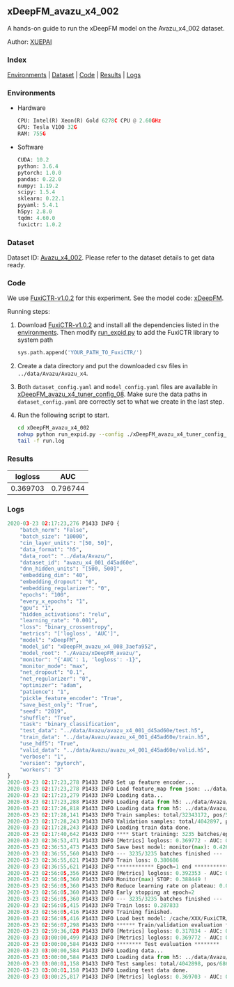 ## xDeepFM_avazu_x4_002

A hands-on guide to run the xDeepFM model on the Avazu_x4_002 dataset.

Author: [XUEPAI](https://github.com/xue-pai)

### Index
[Environments](#Environments) | [Dataset](#Dataset) | [Code](#Code) | [Results](#Results) | [Logs](#Logs)

### Environments
+ Hardware

  ```python
  CPU: Intel(R) Xeon(R) Gold 6278C CPU @ 2.60GHz
  GPU: Tesla V100 32G
  RAM: 755G

  ```

+ Software

  ```python
  CUDA: 10.2
  python: 3.6.4
  pytorch: 1.0.0
  pandas: 0.22.0
  numpy: 1.19.2
  scipy: 1.5.4
  sklearn: 0.22.1
  pyyaml: 5.4.1
  h5py: 2.8.0
  tqdm: 4.60.0
  fuxictr: 1.0.2
  ```

### Dataset
Dataset ID: [Avazu_x4_002](https://github.com/openbenchmark/BARS/blob/master/ctr_prediction/datasets/Avazu/README.md#Avazu_x4_002). Please refer to the dataset details to get data ready.

### Code

We use [FuxiCTR-v1.0.2](https://github.com/xue-pai/FuxiCTR/tree/v1.0.2) for this experiment. See the model code: [xDeepFM](https://github.com/xue-pai/FuxiCTR/blob/v1.0.2/fuxictr/pytorch/models/xDeepFM.py).

Running steps:

1. Download [FuxiCTR-v1.0.2](https://github.com/xue-pai/FuxiCTR/archive/refs/tags/v1.0.2.zip) and install all the dependencies listed in the [environments](#environments). Then modify [run_expid.py](./run_expid.py#L5) to add the FuxiCTR library to system path
    
    ```python
    sys.path.append('YOUR_PATH_TO_FuxiCTR/')
    ```

2. Create a data directory and put the downloaded csv files in `../data/Avazu/Avazu_x4`.

3. Both `dataset_config.yaml` and `model_config.yaml` files are available in [xDeepFM_avazu_x4_tuner_config_08](./xDeepFM_avazu_x4_tuner_config_08). Make sure the data paths in `dataset_config.yaml` are correctly set to what we create in the last step.

4. Run the following script to start.

    ```bash
    cd xDeepFM_avazu_x4_002
    nohup python run_expid.py --config ./xDeepFM_avazu_x4_tuner_config_08 --expid xDeepFM_avazu_x4_008_e76be77b --gpu 0 > run.log &
    tail -f run.log
    ```

### Results

| logloss | AUC  |
|:--------------------:|:--------------------:|
| 0.369703 | 0.796744  |


### Logs
```python
2020-03-23 02:17:23,276 P1433 INFO {
    "batch_norm": "False",
    "batch_size": "10000",
    "cin_layer_units": "[50, 50]",
    "data_format": "h5",
    "data_root": "../data/Avazu/",
    "dataset_id": "avazu_x4_001_d45ad60e",
    "dnn_hidden_units": "[500, 500]",
    "embedding_dim": "40",
    "embedding_dropout": "0",
    "embedding_regularizer": "0",
    "epochs": "100",
    "every_x_epochs": "1",
    "gpu": "1",
    "hidden_activations": "relu",
    "learning_rate": "0.001",
    "loss": "binary_crossentropy",
    "metrics": "['logloss', 'AUC']",
    "model": "xDeepFM",
    "model_id": "xDeepFM_avazu_x4_008_3aefa952",
    "model_root": "./Avazu/xDeepFM_avazu/",
    "monitor": "{'AUC': 1, 'logloss': -1}",
    "monitor_mode": "max",
    "net_dropout": "0.1",
    "net_regularizer": "0",
    "optimizer": "adam",
    "patience": "1",
    "pickle_feature_encoder": "True",
    "save_best_only": "True",
    "seed": "2019",
    "shuffle": "True",
    "task": "binary_classification",
    "test_data": "../data/Avazu/avazu_x4_001_d45ad60e/test.h5",
    "train_data": "../data/Avazu/avazu_x4_001_d45ad60e/train.h5",
    "use_hdf5": "True",
    "valid_data": "../data/Avazu/avazu_x4_001_d45ad60e/valid.h5",
    "verbose": "1",
    "version": "pytorch",
    "workers": "3"
}
2020-03-23 02:17:23,278 P1433 INFO Set up feature encoder...
2020-03-23 02:17:23,278 P1433 INFO Load feature_map from json: ../data/Avazu/avazu_x4_001_d45ad60e/feature_map.json
2020-03-23 02:17:23,279 P1433 INFO Loading data...
2020-03-23 02:17:23,288 P1433 INFO Loading data from h5: ../data/Avazu/avazu_x4_001_d45ad60e/train.h5
2020-03-23 02:17:26,818 P1433 INFO Loading data from h5: ../data/Avazu/avazu_x4_001_d45ad60e/valid.h5
2020-03-23 02:17:28,141 P1433 INFO Train samples: total/32343172, pos/5492052, neg/26851120, ratio/16.98%
2020-03-23 02:17:28,243 P1433 INFO Validation samples: total/4042897, pos/686507, neg/3356390, ratio/16.98%
2020-03-23 02:17:28,243 P1433 INFO Loading train data done.
2020-03-23 02:17:40,642 P1433 INFO **** Start training: 3235 batches/epoch ****
2020-03-23 02:36:53,471 P1433 INFO [Metrics] logloss: 0.369772 - AUC: 0.796629
2020-03-23 02:36:53,473 P1433 INFO Save best model: monitor(max): 0.426857
2020-03-23 02:36:55,560 P1433 INFO --- 3235/3235 batches finished ---
2020-03-23 02:36:55,621 P1433 INFO Train loss: 0.380686
2020-03-23 02:36:55,621 P1433 INFO ************ Epoch=1 end ************
2020-03-23 02:56:05,356 P1433 INFO [Metrics] logloss: 0.392353 - AUC: 0.780802
2020-03-23 02:56:05,360 P1433 INFO Monitor(max) STOP: 0.388449 !
2020-03-23 02:56:05,360 P1433 INFO Reduce learning rate on plateau: 0.000100
2020-03-23 02:56:05,360 P1433 INFO Early stopping at epoch=2
2020-03-23 02:56:05,360 P1433 INFO --- 3235/3235 batches finished ---
2020-03-23 02:56:05,415 P1433 INFO Train loss: 0.287833
2020-03-23 02:56:05,416 P1433 INFO Training finished.
2020-03-23 02:56:05,416 P1433 INFO Load best model: /cache/XXX/FuxiCTR/benchmarks/Avazu/xDeepFM_avazu/avazu_x4_001_d45ad60e/xDeepFM_avazu_x4_008_3aefa952_model.ckpt
2020-03-23 02:56:07,298 P1433 INFO ****** Train/validation evaluation ******
2020-03-23 02:59:36,028 P1433 INFO [Metrics] logloss: 0.317834 - AUC: 0.871821
2020-03-23 03:00:00,499 P1433 INFO [Metrics] logloss: 0.369772 - AUC: 0.796629
2020-03-23 03:00:00,584 P1433 INFO ******** Test evaluation ********
2020-03-23 03:00:00,584 P1433 INFO Loading data...
2020-03-23 03:00:00,584 P1433 INFO Loading data from h5: ../data/Avazu/avazu_x4_001_d45ad60e/test.h5
2020-03-23 03:00:01,158 P1433 INFO Test samples: total/4042898, pos/686507, neg/3356391, ratio/16.98%
2020-03-23 03:00:01,158 P1433 INFO Loading test data done.
2020-03-23 03:00:25,817 P1433 INFO [Metrics] logloss: 0.369703 - AUC: 0.796744

```
